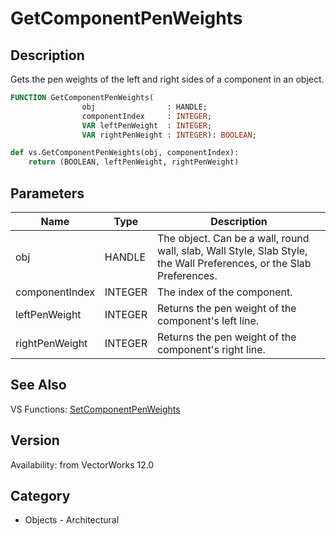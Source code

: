 # GetComponentPenWeights

## Description
Gets the pen weights of the left and right sides of a component in an object.

```pascal
FUNCTION GetComponentPenWeights(
				obj                : HANDLE;
				componentIndex     : INTEGER;
				VAR leftPenWeight  : INTEGER;
				VAR rightPenWeight : INTEGER): BOOLEAN;
```

```python
def vs.GetComponentPenWeights(obj, componentIndex):
    return (BOOLEAN, leftPenWeight, rightPenWeight)
```

## Parameters
|Name|Type|Description|
|---|---|---|
|obj|HANDLE|The object. Can be a wall, round wall, slab, Wall Style, Slab Style, the Wall Preferences, or the Slab Preferences.|
|componentIndex|INTEGER|The index of the component.|
|leftPenWeight|INTEGER|Returns the pen weight of the component's left line.|
|rightPenWeight|INTEGER|Returns the pen weight of the component's right line.|

## See Also
VS Functions:
[SetComponentPenWeights](SetComponentPenWeights.md)

## Version
Availability: from VectorWorks 12.0

## Category
* Objects - Architectural


